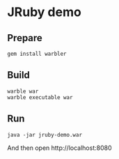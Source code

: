 # JRuby demo

## Prepare

```shell
gem install warbler
```

## Build

```shell
warble war
warble executable war
```

## Run

```shell
java -jar jruby-demo.war
```

And then open http://localhost:8080

